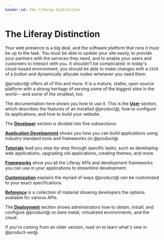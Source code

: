 ```yaml
---
header-id: the-liferay-distinction
---
```


# The Liferay Distinction

Your web presence is a big deal, and the software platform that runs it must be
up to the task. You must be able to update your site easily, to provide your
partners with the services they need, and to enable your users and customers to
interact with you. It shouldn't be complicated: in today's cloud-based
environment, you should be able to make changes with a click of a button and
dynamically allocate nodes whenever you need them. 

@product@ offers all of this and more. It is a mature, stable, open source
platform with a strong heritage of serving some of the biggest sites in the
world---and some of the smallest, too. 

The documentation here shows you how to use it. This is the
[**User**](/docs/7-2/user) section,
which describes the features of an installed @product@, how to configure its
applications, and how to build your website. 

The [**Developer**](/docs/7-2/dev) section is divided into five subsections: 

[**Application Development**](/docs/7-2/appdev) shows you how you can build applications using
industry standard tools and frameworks on @product@. 

[**Tutorials**](/docs/7-2/tutorials) lead you step-by-step through specific tasks, such as developing
web applications, upgrading old applications, creating themes, and more. 

[**Frameworks**](/docs/7-2/frameworks) show you all the Liferay APIs and development frameworks you can
use in your applications to streamline development. 

[**Customization**](/docs/7-2/customization) explains the myriad of ways @product@ can be customized to
your exact specifications. 

[**Reference**](/docs/7-2/reference) is a collection of material showing developers the options
available for various APIs. 

The [**Deployment**](/docs/7-2/deploy) section shows administrators how to obtain, install, and
configure @product@ on bare metal, virtualized environments, and the cloud. 

If you're coming from an older version, read on to learn what's new in
@product-ver@. 

